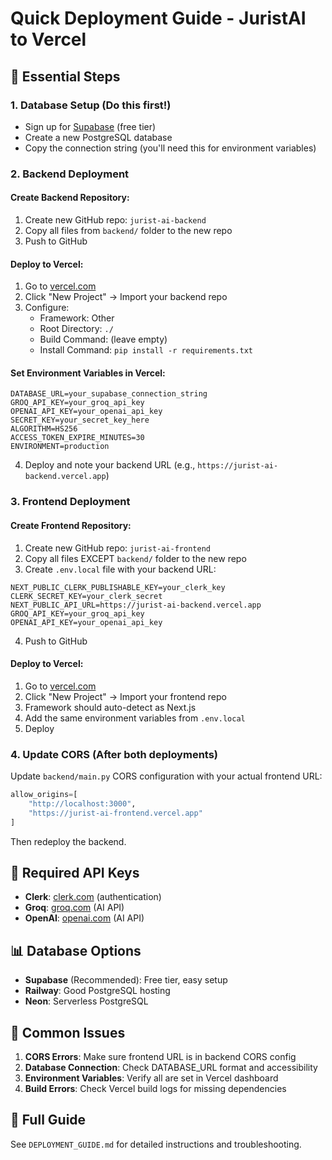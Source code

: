 # Quick Deployment Guide - JuristAI to Vercel

## 🚀 Essential Steps

### 1. Database Setup (Do this first!)
- Sign up for [Supabase](https://supabase.com) (free tier)
- Create a new PostgreSQL database
- Copy the connection string (you'll need this for environment variables)

### 2. Backend Deployment

#### Create Backend Repository:
1. Create new GitHub repo: `jurist-ai-backend`
2. Copy all files from `backend/` folder to the new repo
3. Push to GitHub

#### Deploy to Vercel:
1. Go to [vercel.com](https://vercel.com)
2. Click "New Project" → Import your backend repo
3. Configure:
   - Framework: Other
   - Root Directory: `./`
   - Build Command: (leave empty)
   - Install Command: `pip install -r requirements.txt`

#### Set Environment Variables in Vercel:
```
DATABASE_URL=your_supabase_connection_string
GROQ_API_KEY=your_groq_api_key
OPENAI_API_KEY=your_openai_api_key
SECRET_KEY=your_secret_key_here
ALGORITHM=HS256
ACCESS_TOKEN_EXPIRE_MINUTES=30
ENVIRONMENT=production
```

4. Deploy and note your backend URL (e.g., `https://jurist-ai-backend.vercel.app`)

### 3. Frontend Deployment

#### Create Frontend Repository:
1. Create new GitHub repo: `jurist-ai-frontend`
2. Copy all files EXCEPT `backend/` folder to the new repo
3. Create `.env.local` file with your backend URL:
```
NEXT_PUBLIC_CLERK_PUBLISHABLE_KEY=your_clerk_key
CLERK_SECRET_KEY=your_clerk_secret
NEXT_PUBLIC_API_URL=https://jurist-ai-backend.vercel.app
GROQ_API_KEY=your_groq_api_key
OPENAI_API_KEY=your_openai_api_key
```
4. Push to GitHub

#### Deploy to Vercel:
1. Go to [vercel.com](https://vercel.com)
2. Click "New Project" → Import your frontend repo
3. Framework should auto-detect as Next.js
4. Add the same environment variables from `.env.local`
5. Deploy

### 4. Update CORS (After both deployments)
Update `backend/main.py` CORS configuration with your actual frontend URL:
```python
allow_origins=[
    "http://localhost:3000", 
    "https://jurist-ai-frontend.vercel.app"
]
```
Then redeploy the backend.

## 🔑 Required API Keys
- **Clerk**: [clerk.com](https://clerk.com) (authentication)
- **Groq**: [groq.com](https://groq.com) (AI API)
- **OpenAI**: [openai.com](https://openai.com) (AI API)

## 📊 Database Options
- **Supabase** (Recommended): Free tier, easy setup
- **Railway**: Good PostgreSQL hosting
- **Neon**: Serverless PostgreSQL

## 🐛 Common Issues
1. **CORS Errors**: Make sure frontend URL is in backend CORS config
2. **Database Connection**: Check DATABASE_URL format and accessibility
3. **Environment Variables**: Verify all are set in Vercel dashboard
4. **Build Errors**: Check Vercel build logs for missing dependencies

## 📖 Full Guide
See `DEPLOYMENT_GUIDE.md` for detailed instructions and troubleshooting.
